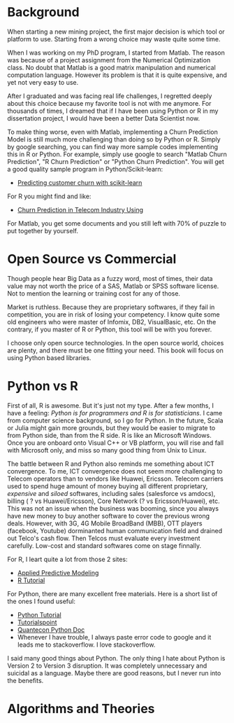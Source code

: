# Background
When starting a new mining project, the first major decision is which tool or platform to use. Starting from a wrong choice may waste quite some time. 

When I was working on my PhD program, I started from Matlab. The reason was because of a project assignment from the Numerical Optimization class. No doubt that Matlab is a good matrix manipulation and numerical computation language. However its problem is that it is quite expensive, and yet not very easy to use.

After I graduated and was facing real life challenges, I regretted deeply about this choice because my favorite tool is not with me anymore. For thousands of times, I dreamed that if I have been using Python or R in my dissertation project, I would have been a better Data Scientist now. 

To make thing worse, even with Matlab, implementing a Churn Prediction Model is still much more challenging than doing so by Python or R. Simply by google searching, you can find way more sample codes implementing this in R or Python. For example, simply use google to search "Matlab Churn Prediction", "R Churn Prediction" or "Python Churn Prediction". You will get a good quality sample program in Python/Scikit-learn:
* [Predicting customer churn with scikit-learn](http://blog.yhat.com/posts/predicting-customer-churn-with-sklearn.html)

For R you might find and like:
* [Churn Prediction in Telecom Industry Using ](https://www.erpublication.org/admin/vol_issue1/upload%20Image/IJETR032129.pdf)

For Matlab, you get some documents and you still left with 70% of puzzle to put together by yourself.



# Open Source vs Commercial
Though people hear Big Data as a fuzzy word, most of times, their data value may not worth the price of a SAS, Matlab or SPSS software license. Not to mention the learning or training cost for any of those. 

Market is ruthless. Because they are proprietary softwares, if they fail in competition, you are in risk of losing your competency. I know quite some old engineers who were master of Infomix, DB2, VisualBasic, etc.   On the contrary, if you master of R or Python, this tool will be with you forever.

I choose only open source technologies. In the open source world, choices are plenty, and there must be one fitting your need. This book will focus on using Python based libraries. 


# Python vs R
First of all, R is awesome. But it's just not my type. 
After a few months, I have a feeling: *Python is for programmers and R is for statisticians*. I came from computer science background, so I go for Python. In the future, Scala or Julia might gain more grounds, but they would be easier to migrate to from Python side, than from the R side. R is like an Microsoft Windows. Once you are onboard onto Visual C++ or VB platform, you will rise and fall with Microsoft only, and miss so many good thing from Unix to Linux.

The battle between R and Python also reminds me something about ICT convergence. To me, ICT convergence does not seem more challenging to Telecom operators than to vendors like Huawei, Ericsson. Telecom carriers used to spend huge amount of money buying all different proprietary, *expensive* and *siloed* softwares, including sales (salesforce vs amdocs), billing ( ? vs Huawei/Ericsson), Core Network (? vs Ericsson/Huawei), etc. This was not an issue when the business was booming, since you always have new money to buy another software to cover the previous wrong deals. However, with 3G, 4G Mobile BroadBand (MBB), OTT players (facebook, Youtube) dorminanted human communication field and drained out Telco's cash flow. Then Telcos must evaluate every investment carefully. Low-cost and standard softwares come on stage finnally.


For R, I leart quite a lot from those 2 sites:
* [Applied Predictive Modeling](http://static1.squarespace.com/static/51156277e4b0b8b2ffe11c00/t/53ad86e5e4b0b52e4e71cfab/1403881189332/Applied_Predictive_Modeling_in_R.pdf)
* [R Tutorial](http://www.theanalysisfactor.com/resources/by-topic/r/)

For Python, there are many excellent free materials. Here is a short list of the ones I found useful:
* [Python Tutorial](http://www.pythondoc.com/pythontutorial3/index.html#)
* [Tutorialspoint](http://www.tutorialspoint.com/python/index.htm)
* [Quantecon Python Doc](http://quant-econ.net/py/index.html)
* Whenever I have trouble, I always paste error code to google and it leads me to stackoverflow. I love stackoverflow.

I said many good things about Python. The only thing I hate about Python is Version 2 to Version 3 disruption. It was completely unnecessary and suicidal as a language. Maybe there are good reasons, but I never run into the benefits. 

# Algorithms and Theories
